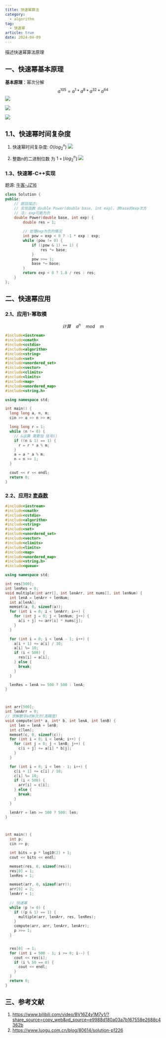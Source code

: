 ```yaml
---
title: 快速幂算法
category:
  - algorithm
tag:
  - 快速幂
article: true
date: 2024-04-09
---
```


描述快速幂算法原理
<!-- more -->

## 一、快速幂基本原理
**基本原理**：幂次分解
$$ a^{105} = a^{1} * a^{8} * a^{32} *  a^{64} $$
![](image.png)

![](image-1.png)

![](image-2.png)

## 1.1、快速幂时间复杂度
1. 快速幂时间复杂度: $O(log_{2}^{n})$ 
![](image-3.png)

2. 整数n的二进制位数 为 $1 + \lfloor log_{2}^{n} \rfloor$
![](image-4.png)

### 1.3、快速幂-C++实现
题源: [牛客-JZ16](https://www.nowcoder.com/practice/1a834e5e3e1a4b7ba251417554e07c00?tpId=13&tqId=23277&ru=%2Fpractice%2F00de97733b8e4f97a3fb5c680ee10720&qru=%2Fta%2Fcoding-interviews%2Fquestion-ranking&sourceUrl=)
```cpp
class Solution {
public:
    // 题目描述: 
    // 实现函数 double Power(double base, int exp)，求base的exp次方
    // 注: exp可能为负
    double Power(double base, int exp) {
        double res = 1;
        
        // 处理exp为负的情况
        int pow = exp < 0 ? -1 * exp : exp;
        while (pow != 0) {
            if ((pow & 1) == 1) {
                res *= base;
            }
            pow >>= 1;
            base *= base;
        }
        return exp < 0 ? 1.0 / res : res;
    }
};
```


## 二、快速幂应用
### 2.1、应用1-幂取模
$$ 计算\quad a^n \quad mod \quad m $$

```cpp
#include<iostream>
#include<cmath>
#include<cstdio>
#include<algorithm>
#include<string>
#include<set>
#include<unordered_set>
#include<vector>
#include<climits>
#include<limits>
#include<map>
#include<unordered_map>
#include<string.h>

using namespace std;

int main() {
  long long a, n, m;
  cin >> a >> n >> m;

  long long r = 1;
  while (n != 0) {
    // &运算 需要加 括号()
    if ((n & 1) == 1) {
      r = r * a % m;
    }
    a = a * a % m;
    n = n >> 1;
  }

  cout << r << endl; 
  return 0;
}
```

### 2.2、应用2 [麦森数](https://www.luogu.com.cn/problem/P1045)

```cpp
#include<iostream>
#include<cmath>
#include<cstdio>
#include<algorithm>
#include<string>
#include<set>
#include<unordered_set>
#include<vector>
#include<climits>
#include<limits>
#include<map>
#include<unordered_map>
#include<string.h>
#include<queue>

using namespace std;

int res[500];
int lenRes = 0;
void multiple(int arr[], int lenArr, int nums[], int lenNum) {
  int lenA = lenArr + lenNum;
  int a[lenA];
  memset(a, 0, sizeof(a));
  for (int i = 0; i < lenArr; i++) {
    for (int j = 0; j < lenNum; j++) {
      a[i + j] += arr[i] * nums[j];
    }
  }

  for (int i = 0; i < lenA - 1; i++) {
    a[i + 1] += a[i] / 10;
    a[i] %= 10;
    if (i < 500) {
      res[i] = a[i];
    } else {
      break;
    }
  }

  lenRes = lenA >= 500 ? 500 : lenA;
}



int arr[500];
int lenArr = 0;
// 求解数字a的N次方(高精度)
void compute(int* a, int* b, int lenA, int lenB) {
  int len = lenA + lenB;
  int c[len];
  memset(c, 0, sizeof(c));
  for (int i = 0; i < lenA; i++) {
    for (int j = 0; j < lenB; j++) {
      c[i + j] += a[i] * b[j];
    }
  }

  for (int i = 0; i < len - 1; i++) {
    c[i + 1] += c[i] / 10;
    c[i] %= 10;
    if (i < 500) {
      arr[i] = c[i];
    } else {
      break;
    }
  }

  lenArr = len >= 500 ? 500: len;
}



int main() {
  int p;
  cin >> p;

  int bits = p * log10(2) + 1;
  cout << bits << endl;

  memset(res, 0, sizeof(res));
  res[0] = 1;
  lenRes = 1;

  memset(arr, 0, sizeof(arr));
  arr[0] = 2;
  lenArr = 1;
  
  // 快速幂
  while (p != 0) {
    if ((p & 1) == 1) {
      multiple(arr, lenArr, res, lenRes);
    }
    compute(arr, arr, lenArr, lenArr);
    p >>= 1;
  }


  res[0] -= 1;
  for (int i = 500 - 1; i >= 0; i--) {
    cout << res[i];
    if (i % 50 == 0) {
      cout << endl;
    }
  }
  return 0;
}
```

## 三、参考文献
1. https://www.bilibili.com/video/BV16Z4y1M7y1/?share_source=copy_web&vd_source=e9988d180a03a7b167558e2688c4362b
2. https://www.luogu.com.cn/blog/80614/solution-p1226
